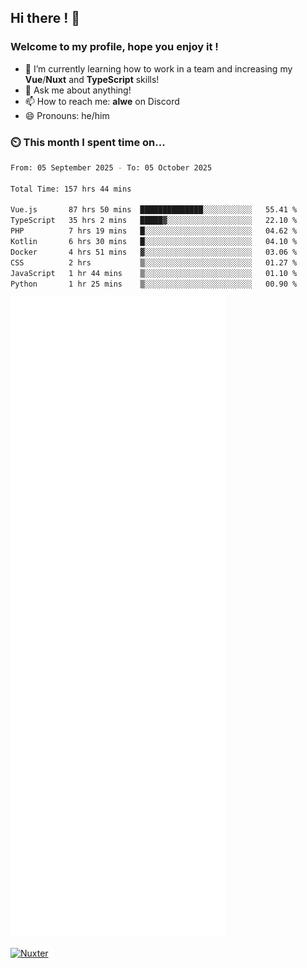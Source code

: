 ## Hi there ! 👋

### Welcome to my profile, hope you enjoy it !

- 🌱 I’m currently learning how to work in a team and increasing my **Vue**/**Nuxt** and **TypeScript** skills!
- 💬 Ask me about anything!
- 📫 How to reach me: **alwe** on Discord
- 😄 Pronouns: he/him

### ⏲️ This month I spent time on...

<!--START_SECTION:waka-->

```bash
From: 05 September 2025 - To: 05 October 2025

Total Time: 157 hrs 44 mins

Vue.js       87 hrs 50 mins  ██████████████░░░░░░░░░░░   55.41 %
TypeScript   35 hrs 2 mins   █████▓░░░░░░░░░░░░░░░░░░░   22.10 %
PHP          7 hrs 19 mins   █░░░░░░░░░░░░░░░░░░░░░░░░   04.62 %
Kotlin       6 hrs 30 mins   █░░░░░░░░░░░░░░░░░░░░░░░░   04.10 %
Docker       4 hrs 51 mins   ▓░░░░░░░░░░░░░░░░░░░░░░░░   03.06 %
CSS          2 hrs           ▒░░░░░░░░░░░░░░░░░░░░░░░░   01.27 %
JavaScript   1 hr 44 mins    ▒░░░░░░░░░░░░░░░░░░░░░░░░   01.10 %
Python       1 hr 25 mins    ▒░░░░░░░░░░░░░░░░░░░░░░░░   00.90 %
```

<!--END_SECTION:waka-->

![Metrics](./github-metrics.svg)

[![Nuxter](https://nuxters.nuxt.com/card/zAlweNy26/og.png)](https://nuxters.nuxt.com/zAlweNy26)
